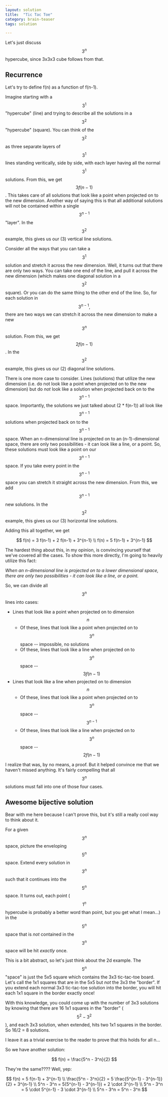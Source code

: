 ```yaml
---
layout: solution
title:  "Tic Tac Toe"
category: brain-teaser
tags: solution

---
```


Let's just discuss $$3^n$$ hypercube, since 3x3x3 cube follows from that.

## Recurrence ##

Let's try to define f(n) as a function of f(n-1).

Imagine starting with a $$3^1$$ "hypercube" (line) and trying to describe all the solutions in a $$3^2$$ "hypercube" (square).  You can think of the $$3^2$$ as three separate layers of $$3^1$$ lines standing veritically, side by side, with each layer having all the normal $$3^1$$ solutions.  From this, we get $$3 f(n-1)$$.  This takes care of all solutions that look like a point when projected on to the new dimension.  Another way of saying this is that all additional solutions will not be contained within a single $$3^{n-1}$$ "layer".  In the $$3^2$$ example, this gives us our (3) vertical line solutions.

Consider all the ways that you can take a $$3^1$$ solution and stretch it across the new dimension.  Well, it turns out that there are only two ways.  You can take one end of the line, and pull it across the new dimension (which makes one diagonal solution in a $$3^2$$ square).  Or you can do the same thing to the other end of the line.  So, for each solution in $$3^{n-1},$$ there are two ways we can stretch it across the new dimension to make a new $$3^n$$ solution.  From this, we get $$2 f(n-1)$$.  In the $$3^2$$ example, this gives us our (2) diagonal line solutions.

There is one more case to consider.  Lines (solutions) that utilize the new dimension (i.e. do not look like a point when projected on to the new dimension) but do *not* look like a solution when projected back on to the $$3^{n-1}$$ space.  Importantly, the solutions we just talked about (2 * f(n-1)) all look like $$3^{n-1}$$ solutions when projected back on to the $$3^{n-1}$$ space.  When an n-dimensional line is projected on to an (n-1)-dimensional space, there are only two possibilities - it can look like a line, or a point.  So, these solutions must look like a point on our $$3^{n-1}$$ space.  If you take every point in the $$3^{n-1}$$ space you can stretch it straight across the new dimension.  From this, we add $$3^{n-1}$$ new solutions.  In the $$3^2$$ example, this gives us our (3) horizontal line solutions.

Adding this all together, we get

$$
f(n) = 3 f(n-1) + 2 f(n-1) + 3^{n-1} \\
f(n) = 5 f(n-1) + 3^{n-1}
$$

The hardest thing about this, in my opinion, is convincing yourself that we've covered all the cases.  To show this more directly, I'm going to heavily utilize this fact:

*When an n-dimensional line is projected on to a lower dimensional space, there are only two possibilities - it can look like a line, or a point.*

So, we can divide all $$3^n$$ lines into cases:

- Lines that look like a point when projected on to dimension $$n$$
    - Of these, lines that look like a point when projected on to $$3^n$$ space -- impossible, no solutions
    - Of these, lines that look like a line when projected on to $$3^n$$ space -- $$3f(n-1)$$
- Lines that look like a line when projected on to dimension $$n$$
    - Of these, lines that look like a point when projected on to $$3^n$$ space -- $$3^{n-1}$$
    - Of these, lines that look like a line when projected on to $$3^n$$ space -- $$2f(n-1)$$

I realize that was, by no means, a proof.  But it helped convince me that we haven't missed anything.  It's fairly compelling that all $$3^n$$ solutions must fall into one of those four cases.

## Awesome bijective solution ##

Bear with me here because I can't prove this, but it's still a really cool way to think about it.

For a given $$3^n$$ space, picture the enveloping $$5^n$$ space.  Extend every solution in $$3^n$$ such that it continues into the $$5^n$$ space.  It turns out, each point ($$1^n$$ hypercube is probably a better word than point, but you get what I mean...) in the $$5^n$$ space that is *not* contained in the $$3^n$$ space will be hit *exactly* once.

This is a bit abstract, so let's just think about the 2d example.  The $$5^n$$ "space" is just the 5x5 square which contains the 3x3 tic-tac-toe board.  Let's call the 1x1 squares that are in the 5x5 but *not* the 3x3 the "border".  If you extend each normal 3x3 tic-tac-toe solution into the border, you will hit each 1x1 square in the border exactly once!

With this knowledge, you could come up with the number of 3x3 solutions by knowing that there are 16 1x1 squares in the "border" ($$5^2 - 3^2$$), and each 3x3 solution, when extended, hits two 1x1 squares in the border.  So 16/2 = 8 solutions.

I leave it as a trivial exercise to the reader to prove that this holds for all n...

So we have another solution:

$$
f(n) = \frac{5^n - 3^n}{2}
$$

They're the same????  Well, yep:

$$
f(n) = 5 f(n-1) + 3^{n-1} \\
\frac{5^n - 3^n}{2} = 5 \frac{5^{n-1} - 3^{n-1}}{2} + 3^{n-1} \\
5^n - 3^n = 5(5^{n-1} - 3^{n-1}) + 2 \cdot 3^{n-1} \\
5^n - 3^n = 5 \cdot 5^{n-1} - 3 \cdot 3^{n-1} \\
5^n - 3^n = 5^n - 3^n
$$










